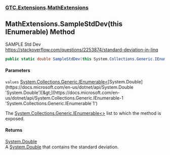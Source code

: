 ### [GTC.Extensions](GTC.Extensions.md 'GTC.Extensions').[MathExtensions](GTC.Extensions.MathExtensions.md 'GTC.Extensions.MathExtensions')

## MathExtensions.SampleStdDev(this IEnumerable<double>) Method

SAMPLE Std Dev  
https://stackoverflow.com/questions/2253874/standard-deviation-in-linq

```csharp
public static double SampleStdDev(this System.Collections.Generic.IEnumerable<double> values);
```
#### Parameters

<a name='GTC.Extensions.MathExtensions.SampleStdDev(thisSystem.Collections.Generic.IEnumerable_double_).values'></a>

`values` [System.Collections.Generic.IEnumerable&lt;](https://docs.microsoft.com/en-us/dotnet/api/System.Collections.Generic.IEnumerable-1 'System.Collections.Generic.IEnumerable`1')[System.Double](https://docs.microsoft.com/en-us/dotnet/api/System.Double 'System.Double')[&gt;](https://docs.microsoft.com/en-us/dotnet/api/System.Collections.Generic.IEnumerable-1 'System.Collections.Generic.IEnumerable`1')

The [System.Collections.Generic.IEnumerable&lt;&gt;](https://docs.microsoft.com/en-us/dotnet/api/System.Collections.Generic.IEnumerable-1 'System.Collections.Generic.IEnumerable`1') list to which the method is exposed.

#### Returns
[System.Double](https://docs.microsoft.com/en-us/dotnet/api/System.Double 'System.Double')  
A [System.Double](https://docs.microsoft.com/en-us/dotnet/api/System.Double 'System.Double') that contains the standard deviation.
